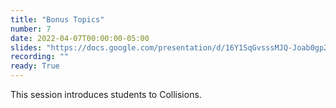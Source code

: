 ```yaml
---
title: "Bonus Topics"
number: 7
date: 2022-04-07T00:00:00-05:00
slides: "https://docs.google.com/presentation/d/16Y1SqGvsssMJQ-Joab0gp2GadzvfXFEnJXPHD6QBPQ8/edit?usp=sharing"
recording: ""
ready: True
---
```


This session introduces students to Collisions. 